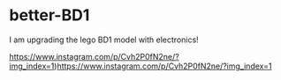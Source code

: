 # better-BD1
 I am upgrading the lego BD1 model with electronics!

https://www.instagram.com/p/Cvh2P0fN2ne/?img_index=1)https://www.instagram.com/p/Cvh2P0fN2ne/?img_index=1
